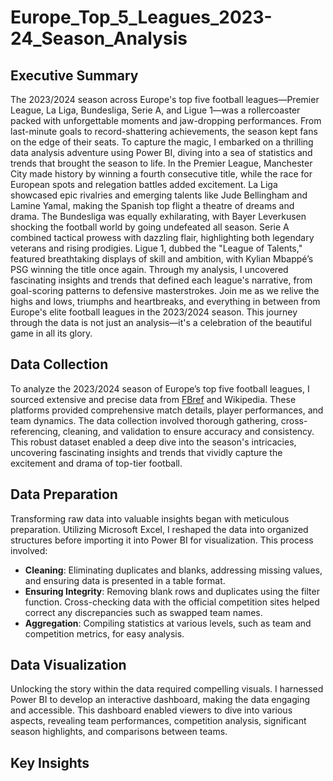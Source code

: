 # Europe_Top_5_Leagues_2023-24_Season_Analysis

## Executive Summary
The 2023/2024 season across Europe's top five football leagues—Premier League, La Liga, Bundesliga, Serie A, and Ligue 1—was a rollercoaster packed with unforgettable moments and jaw-dropping performances. From last-minute goals to record-shattering achievements, the season kept fans on the edge of their seats. To capture the magic, I embarked on a thrilling data analysis adventure using Power BI, diving into a sea of statistics and trends that brought the season to life.
In the Premier League, Manchester City made history by winning a fourth consecutive title, while the race for European spots and relegation battles added excitement. La Liga showcased epic rivalries and emerging talents like Jude Bellingham and Lamine Yamal, making the Spanish top flight a theatre of dreams and drama. The Bundesliga was equally exhilarating, with Bayer Leverkusen shocking the football world by going undefeated all season. Serie A combined tactical prowess with dazzling flair, highlighting both legendary veterans and rising prodigies. Ligue 1, dubbed the "League of Talents," featured breathtaking displays of skill and ambition, with Kylian Mbappé’s PSG winning the title once again.
Through my analysis, I uncovered fascinating insights and trends that defined each league's narrative, from goal-scoring patterns to defensive masterstrokes. Join me as we relive the highs and lows, triumphs and heartbreaks, and everything in between from Europe's elite football leagues in the 2023/2024 season. This journey through the data is not just an analysis—it's a celebration of the beautiful game in all its glory.

## Data Collection
To analyze the 2023/2024 season of Europe’s top five football leagues, I sourced extensive and precise data from [FBref](https://fbref.com/en/) and Wikipedia. These platforms provided comprehensive match details, player performances, and team dynamics. The data collection involved thorough gathering, cross-referencing, cleaning, and validation to ensure accuracy and consistency. This robust dataset enabled a deep dive into the season's intricacies, uncovering fascinating insights and trends that vividly capture the excitement and drama of top-tier football.

## Data Preparation
Transforming raw data into valuable insights began with meticulous preparation. Utilizing Microsoft Excel, I reshaped the data into organized structures before importing it into Power BI for visualization. This process involved:
- **Cleaning**: Eliminating duplicates and blanks, addressing missing values, and ensuring data is presented in a table format.
- **Ensuring Integrity**: Removing blank rows and duplicates using the filter function. Cross-checking data with the official competition sites helped correct any discrepancies such as swapped team names.
- **Aggregation**: Compiling statistics at various levels, such as team and competition metrics, for easy analysis.

## Data Visualization
Unlocking the story within the data required compelling visuals. I harnessed Power BI to develop an interactive dashboard, making the data engaging and accessible. This dashboard enabled viewers to dive into various aspects, revealing team performances, competition analysis, significant season highlights, and comparisons between teams.

## Key Insights

